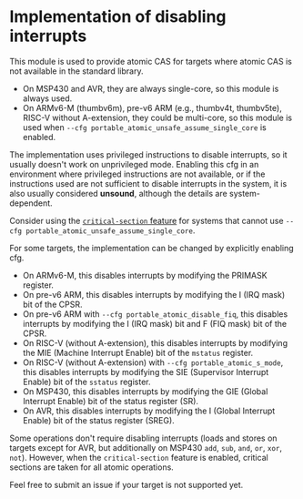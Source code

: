 # Implementation of disabling interrupts

This module is used to provide atomic CAS for targets where atomic CAS is not available in the standard library.

- On MSP430 and AVR, they are always single-core, so this module is always used.
- On ARMv6-M (thumbv6m), pre-v6 ARM (e.g., thumbv4t, thumbv5te), RISC-V without A-extension, they could be multi-core, so this module is used when `--cfg portable_atomic_unsafe_assume_single_core` is enabled.

The implementation uses privileged instructions to disable interrupts, so it usually doesn't work on unprivileged mode.
Enabling this cfg in an environment where privileged instructions are not available, or if the instructions used are not sufficient to disable interrupts in the system, it is also usually considered **unsound**, although the details are system-dependent.

Consider using the [`critical-section` feature](../../../README.md#optional-features-critical-section) for systems that cannot use `--cfg portable_atomic_unsafe_assume_single_core`.

For some targets, the implementation can be changed by explicitly enabling cfg.

- On ARMv6-M, this disables interrupts by modifying the PRIMASK register.
- On pre-v6 ARM, this disables interrupts by modifying the I (IRQ mask) bit of the CPSR.
- On pre-v6 ARM with `--cfg portable_atomic_disable_fiq`, this disables interrupts by modifying the I (IRQ mask) bit and F (FIQ mask) bit of the CPSR.
- On RISC-V (without A-extension), this disables interrupts by modifying the MIE (Machine Interrupt Enable) bit of the `mstatus` register.
- On RISC-V (without A-extension) with `--cfg portable_atomic_s_mode`, this disables interrupts by modifying the SIE (Supervisor Interrupt Enable) bit of the `sstatus` register.
- On MSP430, this disables interrupts by modifying the GIE (Global Interrupt Enable) bit of the status register (SR).
- On AVR, this disables interrupts by modifying the I (Global Interrupt Enable) bit of the status register (SREG).

Some operations don't require disabling interrupts (loads and stores on targets except for AVR, but additionally on MSP430 `add`, `sub`, `and`, `or`, `xor`, `not`). However, when the `critical-section` feature is enabled, critical sections are taken for all atomic operations.

Feel free to submit an issue if your target is not supported yet.
